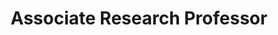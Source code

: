 ---
layout: person
name: "Yan Huang"
image: "/assets/people/yanhuang.png"
title: "Associate Research Professor"
category: "Adjunct Faculty"
links:
  - link: "https://scholar.google.com/citations?user=6nUJrQ0AAAAJ"
    icon: "scholar"
  - link: "yhuang@nlpr.ia.ac.cn"
    icon: "email"
  - link: "https://yanrockhuang.github.io/"
    icon: "website"
---